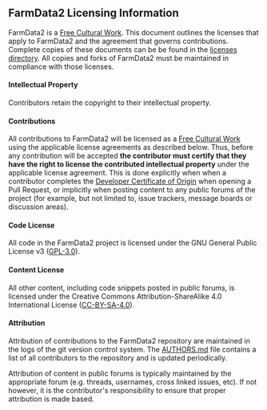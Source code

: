## FarmData2 Licensing Information ##

FarmData2 is a [Free Cultural Work].  This document outlines the licenses that apply to FarmData2 and the agreement that governs contributions.  Complete copies of these documents can be be found in the [licenses directory]. All copies and forks of FarmData2 must be maintained in compliance with those licenses.

[Free Cultural Work]: https://freedomdefined.org/Definition
[licenses directory]: licenses

#### Intellectual Property ####

Contributors retain the copyright to their intellectual property.

#### Contributions ####

All contributions to FarmData2 will be licensed as a [Free Cultural Work] using the applicable license agreements as described below. Thus, before any contribution will be accepted __the contributor must certify that they have the right to license the contributed intellectual property__ under the applicable license agreement. This is done explicitly when when a contributor completes the [Developer Certificate of Origin] when opening a Pull Request, or implicitly when posting content to any public forums of the project (for example, but not limited to, issue trackers, message boards or discussion areas).

[Developer Certificate of Origin]: https://developercertificate.org/

#### Code License ####

All code in the FarmData2 project is licensed under the GNU General Public License v3 ([GPL-3.0]).

[GPL-3.0]: https://www.gnu.org/licenses/gpl-3.0.md

#### Content License ####

All other content, including code snippets posted in public forums, is licensed under the Creative Commons Attribution-ShareAlike 4.0 International License ([CC-BY-SA-4.0]).

[CC-BY-SA-4.0]: https://creativecommons.org/licenses/by-sa/4.0/

#### Attribution ####

Attribution of contributions to the FarmData2 repository are maintained in the logs of the git version control system.  The [AUTHORS.md](AUTHORS.md) file contains a list of all contributors to the repository and is updated periodically.

Attribution of content in public forums is typically maintained by the appropriate forum (e.g. threads, usernames, cross linked issues, etc). If not however, it is the contributor's responsibility to ensure that proper attribution is made based.